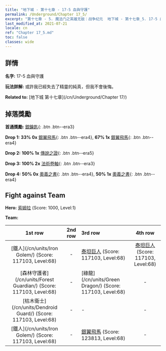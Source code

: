 ```yaml
---
title: "地下城 - 第十七章 - 17-5 血與守護"
permalink: /Underground/Chapter 17_5/
excerpt: "第十七章 - 5. 魔法门之英雄无敌：战争纪元  地下城 - 第十七章_5. 17-5 血與守護"
last_modified_at: 2021-07-21
locale: cn
ref: "Chapter 17_5.md"
toc: false
classes: wide
---
```


## 詳情

 **名字:** 17-5 血與守護

 **玩法詳解:**       或許我已經失去了精靈的純真，但我不會後悔。

 **Related to:** [地下城 第十七章](/cn/Underground/Chapter 17/)

## 掉落獎勵

 **首通獎勵:** [銀鑰匙](/cn/Items/con_693/){: .btn .btn--era3}

 **Drop 1:** **33% 0x** [銀翼飛馬](/cn/Items/unt_202/){: .btn .btn--era4}, **67% 1x** [銀翼飛馬](/cn/Items/unt_202/){: .btn .btn--era4}

 **Drop 2:** **100% 1x** [傳說之證](/cn/Items/mat_67/){: .btn .btn--era5}

 **Drop 3:** **100% 2x** [法術卷軸](/cn/Items/con_694/){: .btn .btn--era3}

 **Drop 4:** **50% 0x** [奧義之書](/cn/Items/mat_60/){: .btn .btn--era4}, **50% 1x** [奧義之書](/cn/Items/mat_60/){: .btn .btn--era4}


## Fight against Team
 **Hero:** [索姆拉](/cn/heroes/Solmyr/) (Score: 1000, Level:1)

 **Team:**


  | 1st row | 2nd row | 3rd row | 4th row |
  |:----:|:----:|:----|:----:|
  | [鐵人](/cn/units/Iron Golem/) (Score: 117103, Level:68)  | - | [泰坦巨人](/cn/units/Giant/) (Score: 117103, Level:68)  | [泰坦巨人](/cn/units/Giant/) (Score: 117103, Level:68)  |
  | [森林守護者](/cn/units/Forest Guardian/) (Score: 117103, Level:68)  | - | [綠龍](/cn/units/Green Dragon/) (Score: 117103, Level:68)  | - |
  | [枯木衛士](/cn/units/Dendroid Guard/) (Score: 117103, Level:68)  | - | - | - |
  | [鐵人](/cn/units/Iron Golem/) (Score: 117103, Level:68)  | - | [銀翼飛馬](/cn/units/Pegasus/) (Score: 123813, Level:68)  | - |


